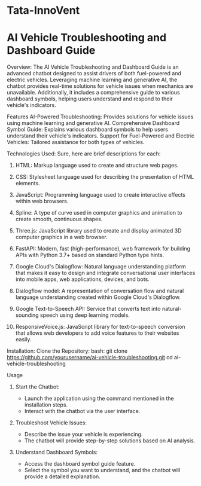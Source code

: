 # Tata-InnoVent

# AI Vehicle Troubleshooting and Dashboard Guide
Overview:
The AI Vehicle Troubleshooting and Dashboard Guide is an advanced chatbot designed to assist drivers of both fuel-powered and electric vehicles. Leveraging machine learning and generative AI, the chatbot provides real-time solutions for vehicle issues when mechanics are unavailable. Additionally, it includes a comprehensive guide to various dashboard symbols, helping users understand and respond to their vehicle's indicators.

Features
AI-Powered Troubleshooting: Provides solutions for vehicle issues using machine learning and generative AI.
Comprehensive Dashboard Symbol Guide: Explains various dashboard symbols to help users understand their vehicle's indicators.
Support for Fuel-Powered and Electric Vehicles: Tailored assistance for both types of vehicles.

Technologies Used:
Sure, here are brief descriptions for each:

1. HTML: Markup language used to create and structure web pages.
   
2. CSS: Stylesheet language used for describing the presentation of HTML elements.
   
3. JavaScript: Programming language used to create interactive effects within web browsers.

4. Spline: A type of curve used in computer graphics and animation to create smooth, continuous shapes.

5. Three.js: JavaScript library used to create and display animated 3D computer graphics in a web browser.

6. FastAPI: Modern, fast (high-performance), web framework for building APIs with Python 3.7+ based on standard Python type hints.

7. Google Cloud's Dialogflow: Natural language understanding platform that makes it easy to design and integrate conversational user interfaces into mobile apps, web applications, devices, and bots.

8. Dialogflow model: A representation of conversation flow and natural language understanding created within Google Cloud's Dialogflow.

9. Google Text-to-Speech API: Service that converts text into natural-sounding speech using deep learning models.

10. ResponsiveVoice.js: JavaScript library for text-to-speech conversion that allows web developers to add voice features to their websites easily.

Installation:
Clone the Repository:
   bash:
   git clone https://github.com/yourusername/ai-vehicle-troubleshooting.git
   cd ai-vehicle-troubleshooting

Usage

1. Start the Chatbot:
   - Launch the application using the command mentioned in the installation steps.
   - Interact with the chatbot via the user interface.

2. Troubleshoot Vehicle Issues:
   - Describe the issue your vehicle is experiencing.
   - The chatbot will provide step-by-step solutions based on AI analysis.

3. Understand Dashboard Symbols:
   - Access the dashboard symbol guide feature.
   - Select the symbol you want to understand, and the chatbot will provide a detailed explanation.
  
     

   

